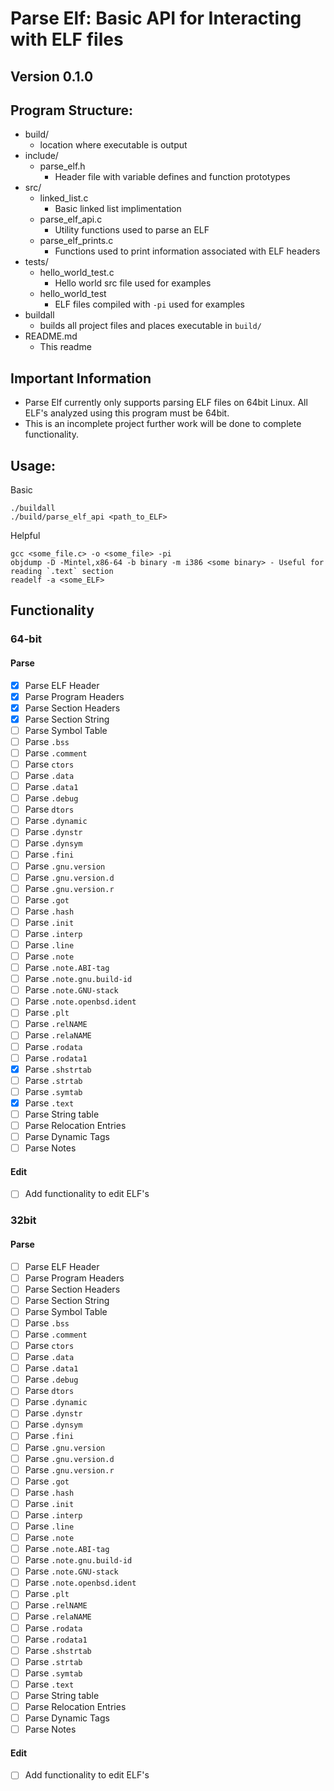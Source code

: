# Parse Elf: Basic API for Interacting with ELF files
## Version 0.1.0
## Program Structure:
* build/
    * location where executable is output
* include/ 
    * parse_elf.h
        * Header file with variable defines and function prototypes
* src/
    * linked_list.c
        * Basic linked list implimentation
    * parse_elf_api.c
        * Utility functions used to parse an ELF
    * parse_elf_prints.c
        * Functions used to print information associated with ELF headers
* tests/
    * hello_world_test.c
        * Hello world src file used for examples
    * hello_world_test
        * ELF files compiled with `-pi` used for examples
* buildall
    * builds all project files and places executable in `build/`
* README.md
    * This readme


## Important Information
- Parse Elf currently only supports parsing ELF files on 64bit Linux. All ELF's analyzed using this program must be 64bit.
- This is an incomplete project further work will be done to complete functionality.

## Usage:

Basic
```
./buildall
./build/parse_elf_api <path_to_ELF>
```
Helpful
```
gcc <some_file.c> -o <some_file> -pi
objdump -D -Mintel,x86-64 -b binary -m i386 <some binary> - Useful for reading `.text` section
readelf -a <some_ELF>
```

## Functionality
### 64-bit
#### Parse
- [x] Parse ELF Header
- [x] Parse Program Headers
- [x] Parse Section Headers
- [x] Parse Section String
- [ ] Parse Symbol Table
- [ ] Parse `.bss`
- [ ] Parse `.comment`
- [ ] Parse `ctors`
- [ ] Parse `.data`
- [ ] Parse `.data1`
- [ ] Parse `.debug`
- [ ] Parse `dtors`
- [ ] Parse `.dynamic`
- [ ] Parse `.dynstr`
- [ ] Parse `.dynsym`
- [ ] Parse `.fini`
- [ ] Parse `.gnu.version`
- [ ] Parse `.gnu.version.d`
- [ ] Parse `.gnu.version.r`
- [ ] Parse `.got`
- [ ] Parse `.hash`
- [ ] Parse `.init`
- [ ] Parse `.interp`
- [ ] Parse `.line`
- [ ] Parse `.note`
- [ ] Parse `.note.ABI-tag`
- [ ] Parse `.note.gnu.build-id`
- [ ] Parse `.note.GNU-stack`
- [ ] Parse `.note.openbsd.ident`
- [ ] Parse `.plt`
- [ ] Parse `.relNAME`
- [ ] Parse `.relaNAME`
- [ ] Parse `.rodata`
- [ ] Parse `.rodata1`
- [x] Parse `.shstrtab`
- [ ] Parse `.strtab`
- [ ] Parse `.symtab`
- [x] Parse `.text`
- [ ] Parse String table
- [ ] Parse Relocation Entries
- [ ] Parse Dynamic Tags
- [ ] Parse Notes
#### Edit
- [ ] Add functionality to edit ELF's
### 32bit
#### Parse
- [ ] Parse ELF Header
- [ ] Parse Program Headers
- [ ] Parse Section Headers
- [ ] Parse Section String
- [ ] Parse Symbol Table
- [ ] Parse `.bss`
- [ ] Parse `.comment`
- [ ] Parse `ctors`
- [ ] Parse `.data`
- [ ] Parse `.data1`
- [ ] Parse `.debug`
- [ ] Parse `dtors`
- [ ] Parse `.dynamic`
- [ ] Parse `.dynstr`
- [ ] Parse `.dynsym`
- [ ] Parse `.fini`
- [ ] Parse `.gnu.version`
- [ ] Parse `.gnu.version.d`
- [ ] Parse `.gnu.version.r`
- [ ] Parse `.got`
- [ ] Parse `.hash`
- [ ] Parse `.init`
- [ ] Parse `.interp`
- [ ] Parse `.line`
- [ ] Parse `.note`
- [ ] Parse `.note.ABI-tag`
- [ ] Parse `.note.gnu.build-id`
- [ ] Parse `.note.GNU-stack`
- [ ] Parse `.note.openbsd.ident`
- [ ] Parse `.plt`
- [ ] Parse `.relNAME`
- [ ] Parse `.relaNAME`
- [ ] Parse `.rodata`
- [ ] Parse `.rodata1`
- [ ] Parse `.shstrtab`
- [ ] Parse `.strtab`
- [ ] Parse `.symtab`
- [ ] Parse `.text`
- [ ] Parse String table
- [ ] Parse Relocation Entries
- [ ] Parse Dynamic Tags
- [ ] Parse Notes
#### Edit
- [ ] Add functionality to edit ELF's
